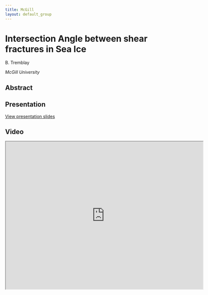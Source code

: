 ```yaml
---
title: McGill
layout: default_group
---
```

# Intersection Angle between shear fractures in Sea Ice

B. Tremblay

<i>McGill University</i>

## Abstract


## Presentation
<p><a href="https://drive.google.com/file/d/1TY1qlaF_VleaUj-ZwWynVjCerPuI6RPQ/view?usp=sharing">View presentation slides</a></p>

## Video
<iframe src="https://drive.google.com/file/d/1ypNtGNyVfqgjbApPCUA0j5w8uQ8TSbEz/preview" width="640" height="480"></iframe>
